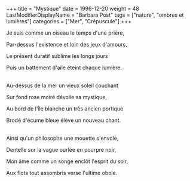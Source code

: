 +++
title = "Mystique"
date = 1996-12-20
weight = 48
LastModifierDisplayName = "Barbara Post"
tags = ["nature", "ombres et lumières"]
categories = ["Mer", "Crépuscule"]
+++

Je suis comme un oiseau le temps d'une prière,

Par-dessus l'existence et loin des jeux d'amours,

Le présent duratif sublime les longs jours

Puis un battement d'aile éteint chaque lumière.

 \
Au-dessus de la mer un vieux soleil couchant

Sur fond rose moiré dévoile sa mystique,

Au bord de l'île blanche un très ancien portique

Brodé d'écume bleue élève un nouveau chant.

 \
Ainsi qu'un philosophe une mouette s'envole,

Dentelle sur la vague ourlée en pourpre noir,

Mon âme comme un songe enclôt l'esprit du soir,

Aux flots tout assombris verse l'ultime obole.
